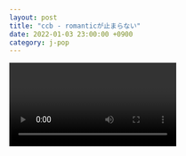 ```yaml
---
layout: post
title: "ccb - romanticが止まらない"
date: 2022-01-03 23:00:00 +0900
category: j-pop
---
```


<div class="video-container">
    <video id="player" class="video-js vjs-default-skin vjs-big-play-centered" data-json="/public/json/j-pop/ccb - romanticが止まらない.json"></video>
</div>

```
```